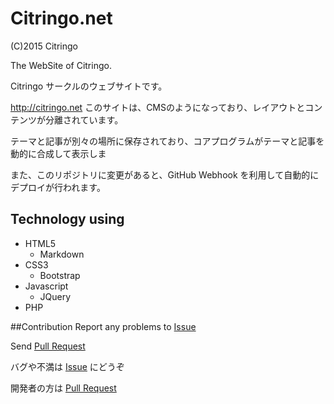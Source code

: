 # Citringo.net
(C)2015 Citringo

The WebSite of Citringo.

Citringo サークルのウェブサイトです。

http://citringo.net
このサイトは、CMSのようになっており、レイアウトとコンテンツが分離されています。

テーマと記事が別々の場所に保存されており、コアプログラムがテーマと記事を動的に合成して表示しま

また、このリポジトリに変更があると、GitHub Webhook を利用して自動的にデプロイが行われます。


## Technology using
- HTML5
	- Markdown
- CSS3
	- Bootstrap
- Javascript
	- JQuery
- PHP

##Contribution
Report any problems to [Issue](https://github.com/Citringo/Citringo.net/issues?q=is%3Aopen)

Send [Pull Request](https://github.com/Citringo/Citringo.net/pulls?q=is%3Aopen)

バグや不満は [Issue](https://github.com/Citringo/Citringo.net/issues?q=is%3Aopen) にどうぞ

開発者の方は [Pull Request](https://github.com/Citringo/Citringo.net/pulls?q=is%3Aopen)

